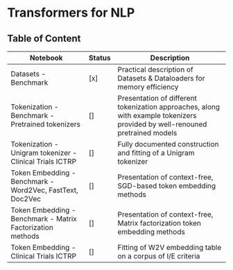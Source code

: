 # Transformers for NLP


## Table of Content

| Notebook | Status | Description |
|-----|-----|-----|
| Datasets - Benchmark | [x] |Practical description of Datasets & Dataloaders for memory efficiency |
| Tokenization - Benchmark - Pretrained tokenizers | [] | Presentation of different tokenization approaches, along with example tokenizers provided by well-renouned pretrained models |
| Tokenization - Unigram tokenizer - Clinical Trials ICTRP | [] | Fully documented construction and fitting of a Unigram tokenizer |
| Token Embedding - Benchmark - Word2Vec, FastText, Doc2Vec | [] | Presentation of context-free, SGD-based token embedding methods |
| Token Embedding - Benchmark - Matrix Factorization methods | [] | Presentation of context-free, Matrix factorization token embedding methods |
| Token Embedding - Clinical Trials ICTRP | [] | Fitting of W2V embedding table on a corpus of I/E criteria |
